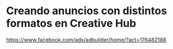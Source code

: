 # Creando anuncios con distintos formatos en Creative Hub

https://www.facebook.com/ads/adbuilder/home/?act=176482188